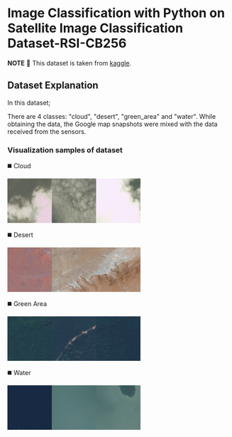 # Image Classification with Python on Satellite Image Classification Dataset-RSI-CB256

**NOTE** 📝 This dataset is taken from [kaggle](https://www.kaggle.com/datasets/mahmoudreda55/satellite-image-classification?resource=download).


## Dataset Explanation

In this dataset; 

There are 4 classes: "cloud", "desert", "green_area" and "water". While obtaining the data, the Google map snapshots were mixed with the data received from the sensors.

### Visualization samples of dataset

◼️ Cloud

<kbd><img src="/images/cloudy/train_12.jpg" alt="train_352" style="height: 100px; width:100px;"/></kbd><kbd><img src="/images/cloudy/train_26.jpg" alt="train_352" style="height: 100px; width:100px;"/></kbd><kbd><img src="/images/cloudy/train_352.jpg" alt="train_352" style="height: 100px; width:100px;"/></kbd>


◼️ Desert

<img src="/images/desert/desert(1).jpg" alt="train_352" style="height: 100px; width:100px;"/><img src="/images/desert/desert(2).jpg" alt="train_352" style="height: 100px; width:100px;"/><img src="/images/desert/desert(4).jpg" alt="train_352" style="height: 100px; width:100px;"/>

◼️ Green Area

<img src="/images/green_area/Forest_2.jpg" alt="train_352" style="height: 100px; width:100px;"/><img src="/images/green_area/Forest_4.jpg" alt="train_352" style="height: 100px; width:100px;"/><img src="/images/green_area/Forest_55.jpg" alt="train_352" style="height: 100px; width:100px;"/>

◼️ Water

<img src="/images/water/SeaLake_1.jpg" alt="train_352" style="height: 100px; width:100px;"/><img src="/images/water/SeaLake_2.jpg" alt="train_352" style="height: 100px; width:100px;"/><img src="/images/water/SeaLake_37.jpg" alt="train_352" style="height: 100px; width:100px;"/>
